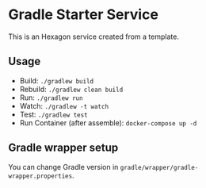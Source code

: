 
# Gradle Starter Service

This is an Hexagon service created from a template.

## Usage

* Build: `./gradlew build`
* Rebuild: `./gradlew clean build`
* Run: `./gradlew run`
* Watch: `./gradlew -t watch`
* Test: `./gradlew test`
* Run Container (after assemble): `docker-compose up -d`

## Gradle wrapper setup

You can change Gradle version in `gradle/wrapper/gradle-wrapper.properties`.
